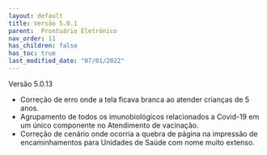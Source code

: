 ```yaml
---
layout: default
title: Versão 5.0.1
parent:  Prontuário Eletrônico
nav_order: 11
has_children: false
has_toc: true
last_modified_date: "07/01/2022"
---
```



Versão 5.0.13

* Correção de erro onde a tela ficava branca ao atender crianças de 5 anos.
* Agrupamento de todos os imunobiológicos relacionados a Covid-19 em um único componente no Atendimento de vacinação.
* Correção de cenário onde ocorria a quebra de página na impressão de encaminhamentos para Unidades de Saúde com nome muito extenso.

